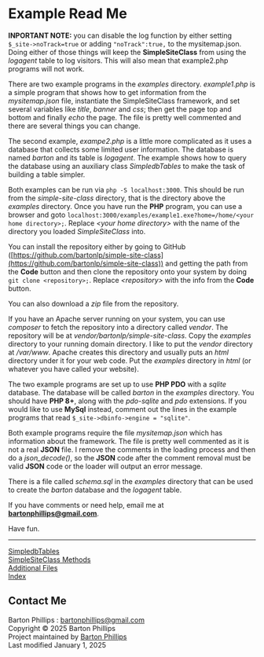 # Example Read Me

**INPORTANT NOTE:** you can disable the log function by either setting ```$_site->noTrack=true``` or adding ```"noTrack":true,``` to the mysitemap.json.
Doing either of those things will keep the **SimpleSiteClass** from using the *logagent* table to log visitors. 
This will also mean that example2.php programs will not work.

There are two example programs in the *examples* directory. *example1.php* is a simple program that shows how to get information from the *mysitemap.json*
file, instantiate the SimpleSiteClass framework, and set several variables like *title*, *banner* and *css*;
then get the page top and bottom and finally *echo* the page. The file is pretty well commented and there are several things you can change.

The second example, *exampe2.php* is a little more complicated as it uses a database that collects some limited user information. 
The database is named *barton* and its table is *logagent*. The example shows how to query the database using an auxiliary class *SimpledbTables* to 
make the task of building a table simpler.

Both examples can be run via ```php -S localhost:3000```. This should be run from the *simple-site-class* directory, 
that is the directory above the *examples* directory. Once you have run the **PHP** program, you can use a browser and goto 
```localhost:3000/examples/example1.exe?home=/home/<your home directory>;```. Replace *&lt;your home directory&gt;* with the name of the directory
you loaded *SimpleSiteClass* into. 

You can install the repository either by going to GitHub ([https://github.com/bartonlp/simple-site-class](https://github.com/bartonlp/simple-site-class)) and
getting the path from the **Code** button and then clone the repository onto your system by doing ```git clone <repository>;```. Replace
*&lt;repository&gt;* with the info from the **Code** button.

You can also download a *zip* file from the repository.

If you have an Apache server running on your system, you can use *composer* to fetch the repository into a directory called *vendor*. 
The repository will be at *vendor/bartonlp/simple-site-class*. Copy the *examples* directory to your running domain directory.
I like to put the *vendor* directory at */var/www*. Apache creates this directory and usually puts an *html* directory under it for your web code.
Put the *examples* directory in *html* (or whatever you have called your website).

The two example programs are set up to use **PHP PDO** with a *sqlite* database. The database will be called *barton* in the *examples* directory.
You should have **PHP 8+**, along with the *pdo-sqlite* and *pdo* extensions. If you would like to use **MySql** instead, comment out the lines
in the example programs that read ```$_site->dbinfo->engine = "sqlite"```.

Both example programs require the file *mysitemap.json* which has information about the framework. The file is pretty well commented as it is not
a real **JSON** file. I remove the comments in the loading process and then do a *json_decode()*, so the **JSON** code after the comment removal 
must be valid **JSON** code or the loader will output an error message.

There is a file called *schema.sql* in the *examples* directory that can be used to create the *barton* database and the *logagent* table.

If you have comments or need help, email me at **bartonphillips@gmail.com**.

Have fun.

---

[SimpledbTables](dbTables.html)  
[SimpleSiteClass Methods](siteclass.html)  
[Additional Files](files.html)  
[Index](index.html)

## Contact Me

Barton Phillips : <a href="mailto://bartonphillips@gmail.com">bartonphillips@gmail.com</a>  
Copyright &copy; 2025 Barton Phillips  
Project maintained by [Barton Phillips](https://github.com/bartonlp)  
Last modified January 1, 2025
